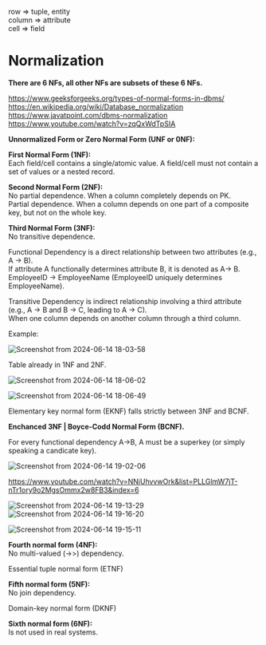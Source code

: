 row => tuple, entity\
column => attribute\
cell => field

# Normalization

__There are 6 NFs, all other NFs are subsets of these 6 NFs.__

https://www.geeksforgeeks.org/types-of-normal-forms-in-dbms/ \
https://en.wikipedia.org/wiki/Database_normalization \
https://www.javatpoint.com/dbms-normalization \
https://www.youtube.com/watch?v=zqQxWdTpSIA

__Unnormalized Form or Zero Normal Form (UNF or 0NF):__

__First Normal Form (1NF):__\
Each field/cell contains a single/atomic value. A field/cell must not contain a set of values or a nested record.

__Second Normal Form (2NF):__\
No partial dependence. When a column completely depends on PK.\
Partial dependence. When a column depends on one part of a composite key, but not on the whole key.

__Third Normal Form (3NF):__\
No transitive dependence.

Functional Dependency is a direct relationship between two attributes (e.g., A -> B).\
If attribute A functionally determines attribute B, it is denoted as A-> B.\
EmployeeID -> EmployeeName (EmployeeID uniquely determines EmployeeName).

Transitive Dependency is indirect relationship involving a third attribute (e.g., A -> B and B -> C, leading to A -> C).\
When one column depends on another column through a third column.

Example:

![Screenshot from 2024-06-14 18-03-58](https://github.com/VIK2395/Databases/assets/50545334/2aa80d7e-578e-4efb-b042-562b39d4b65e)

Table already in 1NF and 2NF.

![Screenshot from 2024-06-14 18-06-02](https://github.com/VIK2395/Databases/assets/50545334/1a8fe7b7-f7ed-4d5c-96d4-8113811f85f3)

![Screenshot from 2024-06-14 18-06-49](https://github.com/VIK2395/Databases/assets/50545334/50877538-9ac7-4700-ab47-f7d6caf0877c)

Elementary key normal form (EKNF) falls strictly between 3NF and BCNF.

__Enchanced 3NF | Boyce-Codd Normal Form (BCNF).__

For every functional dependency A->B, A must be a superkey (or simply speaking a candicate key).

![Screenshot from 2024-06-14 19-02-06](https://github.com/VIK2395/Databases/assets/50545334/81b4aaa9-ffd3-4e14-8d32-05b517d9f6f0)

https://www.youtube.com/watch?v=NNjUhvvwOrk&list=PLLGlmW7jT-nTr1ory9o2MgsOmmx2w8FB3&index=6

![Screenshot from 2024-06-14 19-13-29](https://github.com/VIK2395/Databases/assets/50545334/daf07c8a-184e-486a-9db4-eba3d6170d14)
![Screenshot from 2024-06-14 19-16-20](https://github.com/VIK2395/Databases/assets/50545334/00366a42-318f-49de-8a34-87fb91191ff5)

![Screenshot from 2024-06-14 19-15-11](https://github.com/VIK2395/Databases/assets/50545334/622f7d7d-ad12-40d3-b3de-6eb80d46933f)

__Fourth normal form (4NF):__\
No multi-valued (->>) dependency.

Essential tuple normal form (ETNF)

__Fifth normal form (5NF):__\
No join dependency.

Domain-key normal form (DKNF)

__Sixth normal form (6NF):__\
Is not used in real systems.
